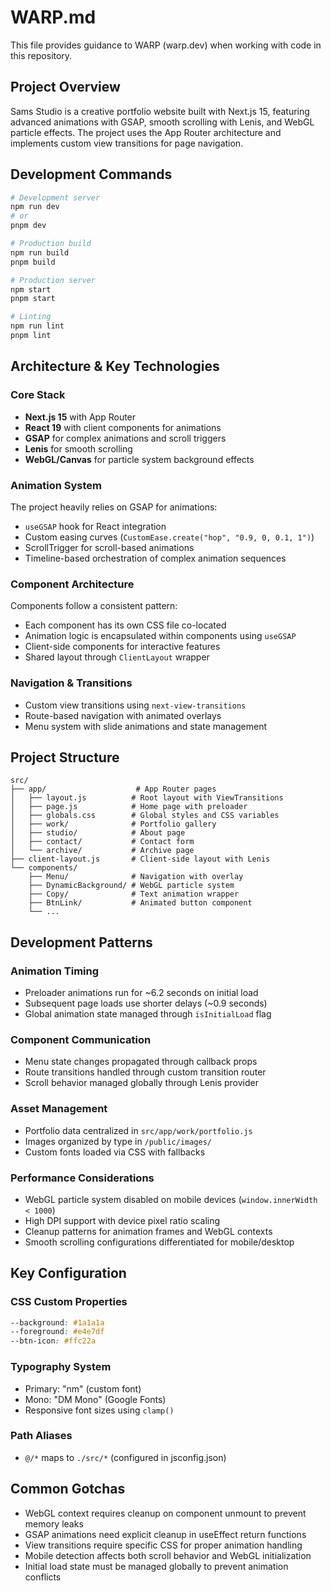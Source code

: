 # WARP.md

This file provides guidance to WARP (warp.dev) when working with code in this repository.

## Project Overview

Sams Studio is a creative portfolio website built with Next.js 15, featuring advanced animations with GSAP, smooth scrolling with Lenis, and WebGL particle effects. The project uses the App Router architecture and implements custom view transitions for page navigation.

## Development Commands

```bash
# Development server
npm run dev
# or
pnpm dev

# Production build
npm run build
pnpm build

# Production server
npm start
pnpm start

# Linting
npm run lint
pnpm lint
```

## Architecture & Key Technologies

### Core Stack

- **Next.js 15** with App Router
- **React 19** with client components for animations
- **GSAP** for complex animations and scroll triggers
- **Lenis** for smooth scrolling
- **WebGL/Canvas** for particle system background effects

### Animation System

The project heavily relies on GSAP for animations:

- `useGSAP` hook for React integration
- Custom easing curves (`CustomEase.create("hop", "0.9, 0, 0.1, 1")`)
- ScrollTrigger for scroll-based animations
- Timeline-based orchestration of complex animation sequences

### Component Architecture

Components follow a consistent pattern:

- Each component has its own CSS file co-located
- Animation logic is encapsulated within components using `useGSAP`
- Client-side components for interactive features
- Shared layout through `ClientLayout` wrapper

### Navigation & Transitions

- Custom view transitions using `next-view-transitions`
- Route-based navigation with animated overlays
- Menu system with slide animations and state management

## Project Structure

```
src/
├── app/                    # App Router pages
│   ├── layout.js          # Root layout with ViewTransitions
│   ├── page.js            # Home page with preloader
│   ├── globals.css        # Global styles and CSS variables
│   ├── work/              # Portfolio gallery
│   ├── studio/            # About page
│   ├── contact/           # Contact form
│   └── archive/           # Archive page
├── client-layout.js       # Client-side layout with Lenis
└── components/
    ├── Menu/              # Navigation with overlay
    ├── DynamicBackground/ # WebGL particle system
    ├── Copy/              # Text animation wrapper
    ├── BtnLink/           # Animated button component
    └── ...
```

## Development Patterns

### Animation Timing

- Preloader animations run for ~6.2 seconds on initial load
- Subsequent page loads use shorter delays (~0.9 seconds)
- Global animation state managed through `isInitialLoad` flag

### Component Communication

- Menu state changes propagated through callback props
- Route transitions handled through custom transition router
- Scroll behavior managed globally through Lenis provider

### Asset Management

- Portfolio data centralized in `src/app/work/portfolio.js`
- Images organized by type in `/public/images/`
- Custom fonts loaded via CSS with fallbacks

### Performance Considerations

- WebGL particle system disabled on mobile devices (`window.innerWidth < 1000`)
- High DPI support with device pixel ratio scaling
- Cleanup patterns for animation frames and WebGL contexts
- Smooth scrolling configurations differentiated for mobile/desktop

## Key Configuration

### CSS Custom Properties

```css
--background: #1a1a1a
--foreground: #e4e7df
--btn-icon: #ffc22a
```

### Typography System

- Primary: "nm" (custom font)
- Mono: "DM Mono" (Google Fonts)
- Responsive font sizes using `clamp()`

### Path Aliases

- `@/*` maps to `./src/*` (configured in jsconfig.json)

## Common Gotchas

- WebGL context requires cleanup on component unmount to prevent memory leaks
- GSAP animations need explicit cleanup in useEffect return functions
- View transitions require specific CSS for proper animation handling
- Mobile detection affects both scroll behavior and WebGL initialization
- Initial load state must be managed globally to prevent animation conflicts
